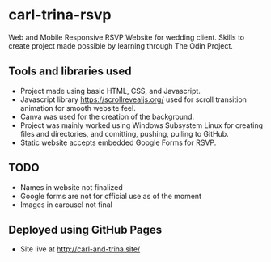 # carl-trina-rsvp

Web and Mobile Responsive RSVP Website for wedding client. Skills to create project made possible by learning through The Odin Project.

## Tools and libraries used

-   Project made using basic HTML, CSS, and Javascript.
-   Javascript library https://scrollrevealjs.org/ used for scroll transition animation for smooth website feel.
-   Canva was used for the creation of the background.
-   Project was mainly worked using Windows Subsystem Linux for creating files and directories, and comitting, pushing, pulling to GitHub.
-   Static website accepts embedded Google Forms for RSVP.

## TODO

-   Names in website not finalized
-   Google forms are not for official use as of the moment
-   Images in carousel not final

## Deployed using GitHub Pages

-   Site live at http://carl-and-trina.site/
